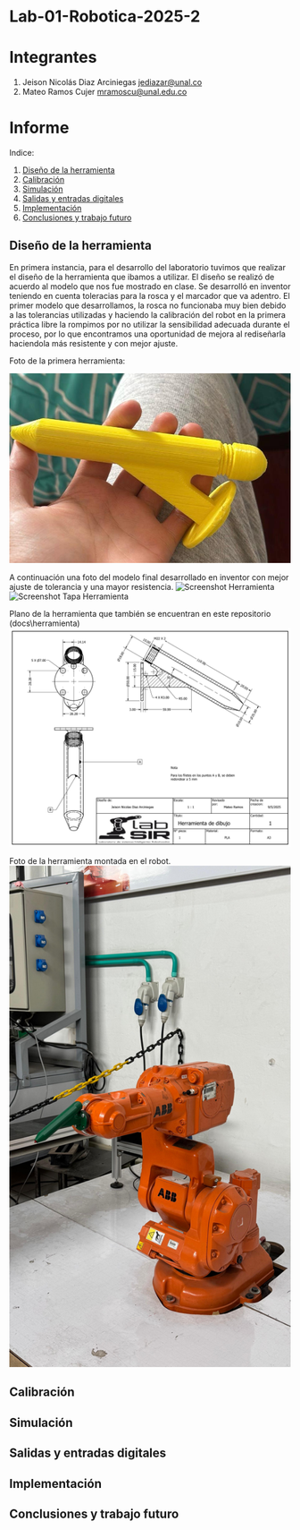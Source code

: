 # Lab-01-Robotica-2025-2

# Integrantes
1. Jeison Nicolás Diaz Arciniegas [jediazar@unal.co](JeisonD0819)
2. Mateo Ramos Cujer [mramoscu@unal.edu.co](MateoKGR)

# Informe

Indice:
1. [Diseño de la herramienta](#diseño-de-la-herramienta)
2. [Calibración](#calibración)
3. [Simulación](#simulación)
4. [Salidas y entradas digitales](#salidas-y-entradas)
5. [Implementación](#implementación)
5. [Conclusiones y trabajo futuro](#conclusiones)

## Diseño de la herramienta

En primera instancia, para el desarrollo del laboratorio tuvimos que realizar el diseño de la herramienta que ibamos a utilizar.
El diseño se realizó de acuerdo al modelo que nos fue mostrado en clase. Se desarrolló en inventor teniendo en cuenta toleracias para la rosca y el marcador que va adentro. 
El primer modelo que desarrollamos, la rosca no funcionaba muy bien debido a las tolerancias utilizadas y haciendo la calibración del robot en la primera práctica libre la rompimos por no utilizar la sensibilidad adecuada durante el proceso, por lo que encontramos una oportunidad de mejora al rediseñarla haciendola más resistente y con mejor ajuste.

Foto de la primera herramienta:

![Primera Herramienta](docs/images/herramienta1.jpg)


A continuación una foto del modelo final desarrollado en inventor con mejor ajuste de tolerancia y una mayor resistencia.
![Screenshot Herramienta](docs\screenshots\screenshot_Herramienta)
![Screenshot Tapa Herramienta](docs\screenshots\screenshot_Tapa_Herramienta)

Plano de la herramienta que también se encuentran en este repositorio (docs\herramienta)
![Screenshot Plano Herramienta](docs\screenshots\plano_herramienta.png)

Foto de la herramienta montada en el robot.
![Herramienta Montada](docs\images\herramienta_montada.jpg)

## Calibración
## Simulación
## Salidas y entradas digitales
## Implementación
## Conclusiones y trabajo futuro

